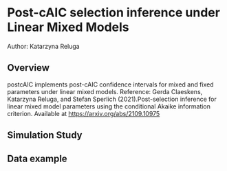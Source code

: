 # Post-cAIC selection inference under Linear Mixed Models

Author: Katarzyna Reluga

## Overview

postcAIC implements post-cAIC confidence intervals for mixed and fixed parameters under linear mixed models. Reference: Gerda Claeskens, Katarzyna Reluga, and Stefan Sperlich (2021).Post-selection inference for linear mixed model parameters using the conditional Akaike information criterion. Available at https://arxiv.org/abs/2109.10975

## Simulation Study

## Data example
